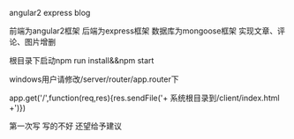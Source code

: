 angular2 express blog

前端为angular2框架
后端为express框架
数据库为mongoose框架
实现文章、评论、图片增删


根目录下启动npm run install&&npm start

windows用户请修改/server/router/app.router下

app.get('/',function(req,res){res.sendFile('+ 系统根目录到/client/index.html +')})
 

第一次写 写的不好 还望给予建议
